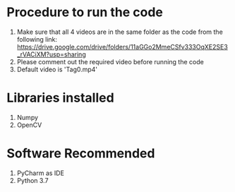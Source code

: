 # Procedure to run the code

1. Make sure that all 4 videos are in the same folder as the code from the following link: https://drive.google.com/drive/folders/11aGGo2MmeCSfv333OqXE2SE3_rVACiXM?usp=sharing
2. Please comment out the required video before running the code
3. Default video is 'Tag0.mp4'

# Libraries installed

1. Numpy
2. OpenCV

# Software Recommended

1. PyCharm as IDE
2. Python 3.7

